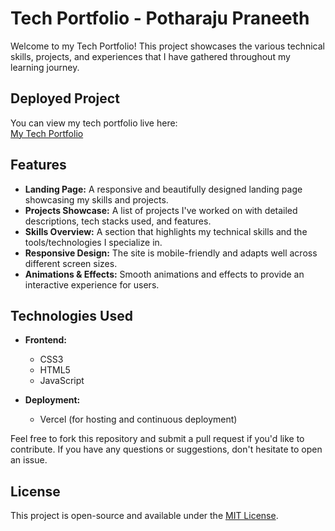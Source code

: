 # Tech Portfolio - Potharaju Praneeth

Welcome to my Tech Portfolio! This project showcases the various technical skills, projects, and experiences that I have gathered throughout my learning journey.

## Deployed Project

You can view my tech portfolio live here:  
[My Tech Portfolio](https://my-tech-portfolio-potharaju-praneeths-projects.vercel.app/)

## Features

- **Landing Page:** A responsive and beautifully designed landing page showcasing my skills and projects.
- **Projects Showcase:** A list of projects I've worked on with detailed descriptions, tech stacks used, and features.
- **Skills Overview:** A section that highlights my technical skills and the tools/technologies I specialize in.
- **Responsive Design:** The site is mobile-friendly and adapts well across different screen sizes.
- **Animations & Effects:** Smooth animations and effects to provide an interactive experience for users.

## Technologies Used

- **Frontend:**
  - CSS3
  - HTML5
  - JavaScript

  
- **Deployment:**
  - Vercel (for hosting and continuous deployment)


Feel free to fork this repository and submit a pull request if you'd like to contribute. If you have any questions or suggestions, don't hesitate to open an issue.

## License

This project is open-source and available under the [MIT License](LICENSE).
